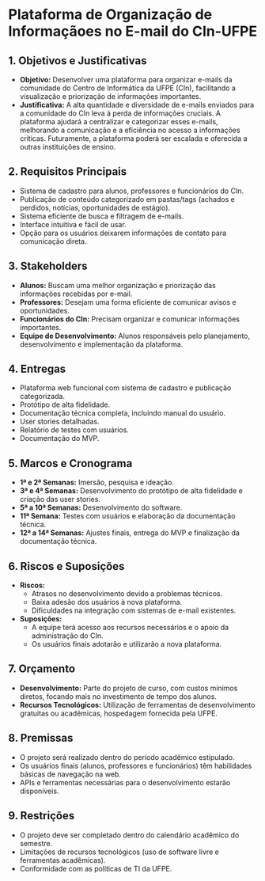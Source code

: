 # Plataforma de Organização de Informaçãoes no E-mail do CIn-UFPE

## 1. Objetivos e Justificativas
- **Objetivo:** Desenvolver uma plataforma para organizar e-mails da comunidade do Centro de Informática da UFPE (CIn), facilitando a visualização e priorização de informações importantes.
- **Justificativa:** A alta quantidade e diversidade de e-mails enviados para a comunidade do CIn leva à perda de informações cruciais. A plataforma ajudará a centralizar e categorizar esses e-mails, melhorando a comunicação e a eficiência no acesso a informações críticas. Futuramente, a plataforma poderá ser escalada e oferecida a outras instituições de ensino.

## 2. Requisitos Principais
- Sistema de cadastro para alunos, professores e funcionários do CIn.
- Publicação de conteúdo categorizado em pastas/tags (achados e perdidos, notícias, oportunidades de estágio).
- Sistema eficiente de busca e filtragem de e-mails.
- Interface intuitiva e fácil de usar.
- Opção para os usuários deixarem informações de contato para comunicação direta.

## 3. Stakeholders
- **Alunos:** Buscam uma melhor organização e priorização das informações recebidas por e-mail.
- **Professores:** Desejam uma forma eficiente de comunicar avisos e oportunidades.
- **Funcionários do CIn:** Precisam organizar e comunicar informações importantes.
- **Equipe de Desenvolvimento:** Alunos responsáveis pelo planejamento, desenvolvimento e implementação da plataforma.

## 4. Entregas
- Plataforma web funcional com sistema de cadastro e publicação categorizada.
- Protótipo de alta fidelidade.
- Documentação técnica completa, incluindo manual do usuário.
- User stories detalhadas.
- Relatório de testes com usuários.
- Documentação do MVP.

## 5. Marcos e Cronograma
- **1ª e 2ª Semanas:** Imersão, pesquisa e ideação.
- **3ª e 4ª Semanas:** Desenvolvimento do protótipo de alta fidelidade e criação das user stories.
- **5ª a 10ª Semanas:** Desenvolvimento do software.
- **11ª Semana:** Testes com usuários e elaboração da documentação técnica.
- **12ª a 14ª Semanas:** Ajustes finais, entrega do MVP e finalização da documentação técnica.

## 6. Riscos e Suposições
- **Riscos:** 
  - Atrasos no desenvolvimento devido a problemas técnicos.
  - Baixa adesão dos usuários à nova plataforma.
  - Dificuldades na integração com sistemas de e-mail existentes.
- **Suposições:**
  - A equipe terá acesso aos recursos necessários e o apoio da administração do CIn.
  - Os usuários finais adotarão e utilizarão a nova plataforma.

## 7. Orçamento
- **Desenvolvimento:** Parte do projeto de curso, com custos mínimos diretos, focando mais no investimento de tempo dos alunos.
- **Recursos Tecnológicos:** Utilização de ferramentas de desenvolvimento gratuitas ou acadêmicas, hospedagem fornecida pela UFPE.

## 8. Premissas
- O projeto será realizado dentro do período acadêmico estipulado.
- Os usuários finais (alunos, professores e funcionários) têm habilidades básicas de navegação na web.
- APIs e ferramentas necessárias para o desenvolvimento estarão disponíveis.

## 9. Restrições
- O projeto deve ser completado dentro do calendário acadêmico do semestre.
- Limitações de recursos tecnológicos (uso de software livre e ferramentas acadêmicas).
- Conformidade com as políticas de TI da UFPE.
